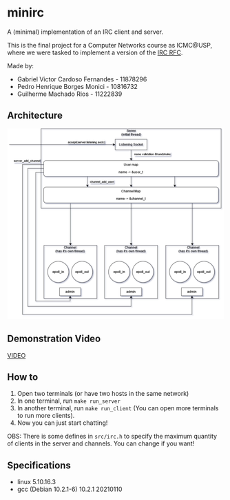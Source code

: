 # minirc
A (minimal) implementation of an IRC client and server.

This is the final project for a Computer Networks course as ICMC@USP, where we were
tasked to implement a version of the [IRC RFC](https://datatracker.ietf.org/doc/html/rfc1459).

Made by:
- Gabriel Victor Cardoso Fernandes - 11878296
- Pedro Henrique Borges Monici - 10816732
- Guilherme Machado Rios - 11222839

## Architecture
<img src="https://github.com/gabrielvictorcf/minirc/blob/main/arquitetura.png" width=1000px>

## Demonstration Video
[VIDEO](https://www.youtube.com/watch?v=DMOOJB9809k)

## How to
1. Open two terminals (or have two hosts in the same network)
2. In one terminal, run `make run_server`
2. In another terminal, run `make run_client` (You can open more terminals to run more clients).
4. Now you can just start chatting! 

OBS: There is some defines in `src/irc.h` to specify the maximum quantity of clients
in the server and channels. You can change if you want!

## Specifications
- linux 5.10.16.3
- gcc (Debian 10.2.1-6) 10.2.1 20210110
